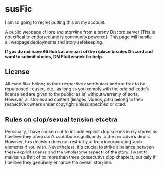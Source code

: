 # susFic

I am so going to regret putting this on my account.

A public webpage of lore and storyline from a brony Discord server (This is not offical or endorsed and is community powered). This page will handle all webpage deployments and story safekeeping.

**If you do not have GitHub but are part of the r/place bronies Discord and want to submit stories, DM Fluttersnek for help.**

## License

All code files belong to their respective contributors and are free to be repurposed, reused, etc., as long as you comply with the original code's license and are given to the public 'as is' without warranty of sorts. However, all stories and content (images, videos, gifs) belong to their respective owners under copyright unless specified or cited.


## Rules on clop/sexual tension etcetra

Personally, I have chosen not to include explicit clop scenes in my stories as I believe they often don't contribute significantly to the narrative's depth. However, this decision does not restrict you from incorporating such elements if you wish. Nevertheless, it's crucial to strike a balance between these explicit scenes and the wholesome aspects of the story. I want to maintain a limit of no more than three consecutive clop chapters, but only if I believe they genuinely enhance the overall storyline.